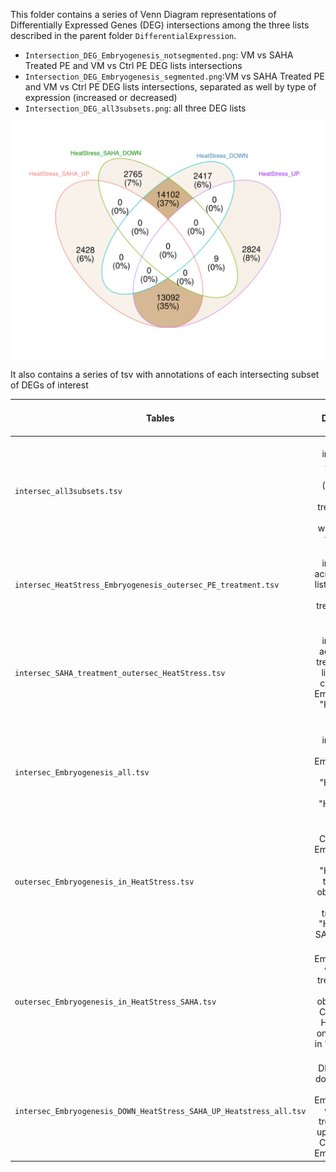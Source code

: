 This folder contains a series of Venn Diagram representations of Differentially Expressed Genes (DEG) intersections among the three lists described in the parent folder `DifferentialExpression`.

- `Intersection_DEG_Embryogenesis_notsegmented.png`: VM vs SAHA Treated PE and VM vs Ctrl PE DEG lists intersections
- `Intersection_DEG_Embryogenesis_segmented.png`:VM vs SAHA Treated PE and VM vs Ctrl PE DEG lists intersections, separated as well by type of expression (increased or decreased)
- `Intersection_DEG_all3subsets.png`: all three DEG lists

![alt text](https://github.com/Natpod/Bnapus_ME/blob/main/Supplementary%20Material%20Repository%20(SMR)/DifferentialExpression/EDA_DEG_subsets/Intersection_DEG_Embryogenesis_segmented.png)

It also contains a series of tsv with annotations of each intersecting subset of DEGs of interest


| Tables   |      Description      | Approach to biological question |
|----------|:-------------:|------|
| `intersec_all3subsets.tsv` | DEGs intersecting across the three lists (Proembryo SAHA treatment, ME with and without SAHA treatment)  | conserved DEGs |
| `intersec_HeatStress_Embryogenesis_outersec_PE_treatment.tsv` | DEGs intersecting across ME DEG lists, but not PE SAHA treatment DEG list  | conserved DEGs only in Embryogenesis |
| `intersec_SAHA_treatment_outersec_HeatStress.tsv` | DEGs intersecting across SAHA treatment DEG lists, but not conventional Embryogenesis "HeatStress" DEG list | conserved DEGs in SAHA treatment |
| `intersec_Embryogenesis_all.tsv` | DEGs intersecting across Embryogenesis lists "HeatStress" and "HeatStress-SAHA" | conserved DEGs in Embryogenesis |
| `outersec_Embryogenesis_in_HeatStress.tsv` | DEGs in Conventional Embryogenesis list "HeatStress" that are not observed with SAHA treatment in "HeatStress-SAHA" DEG list | SAHA effect in Embryogenesis |
| `outersec_Embryogenesis_in_HeatStress_SAHA.tsv` |  DEGs in Embryogenesis with SAHA treatment that are not observed with Conventional HeatStress-only treatment in "HeatStress" DEG list | SAHA effect in Embryogenesis |
| `intersec_Embryogenesis_DOWN_HeatStress_SAHA_UP_Heatstress_all.tsv` | DEGs that are downregulated in Embryogenesis with SAHA treatment but upregulated in Conventional Embryogenesis | SAHA effect in Embryogenesis |
    
